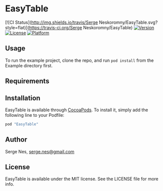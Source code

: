 # EasyTable

[![CI Status](http://img.shields.io/travis/Serge Neskoromny/EasyTable.svg?style=flat)](https://travis-ci.org/Serge Neskoromny/EasyTable)
[![Version](https://img.shields.io/cocoapods/v/EasyTable.svg?style=flat)](http://cocoapods.org/pods/EasyTable)
[![License](https://img.shields.io/cocoapods/l/EasyTable.svg?style=flat)](http://cocoapods.org/pods/EasyTable)
[![Platform](https://img.shields.io/cocoapods/p/EasyTable.svg?style=flat)](http://cocoapods.org/pods/EasyTable)

## Usage

To run the example project, clone the repo, and run `pod install` from the Example directory first.

## Requirements

## Installation

EasyTable is available through [CocoaPods](http://cocoapods.org). To install
it, simply add the following line to your Podfile:

```ruby
pod "EasyTable"
```

## Author

Serge Nes, serge.nes@gmail.com

## License

EasyTable is available under the MIT license. See the LICENSE file for more info.
